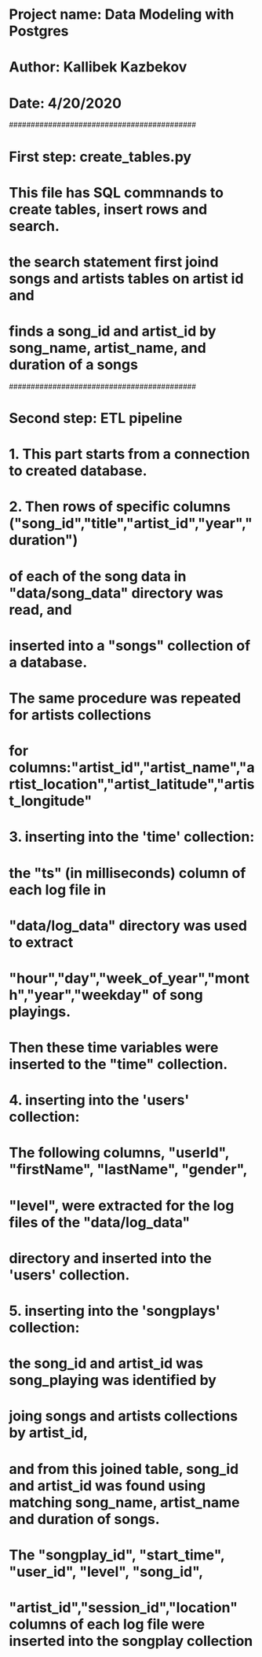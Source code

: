 # Project name: Data Modeling with Postgres
# Author: Kallibek Kazbekov
# Date: 4/20/2020
###########################################
# First step: create_tables.py

# This file has SQL commnands to create tables, insert rows and search.
# the search statement  first joind songs and artists tables on artist id and 
# finds a song_id and artist_id by song_name, artist_name, and duration of a songs

###########################################
# Second step: ETL pipeline

# 1. This part starts from a connection to created database.

# 2. Then rows of specific columns ("song_id","title","artist_id","year","duration") 
# of each of the song data in "data/song_data" directory was read, and 
# inserted into a "songs" collection of a database.

# The same procedure was repeated for artists collections
# for columns:"artist_id","artist_name","artist_location","artist_latitude","artist_longitude"

# 3. inserting into the 'time' collection:
# the "ts" (in milliseconds) column of each log file in
# "data/log_data" directory was used to extract 
# "hour","day","week_of_year","month","year","weekday" of song playings.
# Then these time variables were inserted to the "time" collection.

# 4. inserting into the 'users' collection:
# The following columns, "userId", "firstName", "lastName", "gender", 
# "level", were extracted for the log files of the "data/log_data" 
# directory and inserted into the 'users' collection.

# 5.  inserting into the 'songplays' collection:
# the song_id and artist_id was song_playing was identified by
# joing songs and artists collections by artist_id,
# and from this joined table, song_id and artist_id was found using matching song_name, artist_name and duration of songs.

# The "songplay_id", "start_time", "user_id", "level", "song_id", 
# "artist_id","session_id","location" columns of each log file were inserted into the songplay collection